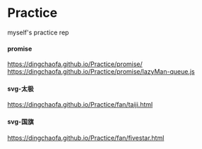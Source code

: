 # Practice
myself's practice rep

#### promise
https://dingchaofa.github.io/Practice/promise/  
https://dingchaofa.github.io/Practice/promise/lazyMan-queue.js

#### svg-太极  
https://dingchaofa.github.io/Practice/fan/taiji.html

#### svg-国旗  
https://dingchaofa.github.io/Practice/fan/fivestar.html